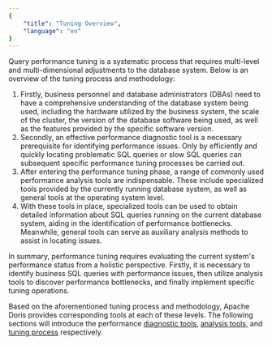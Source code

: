 ```yaml
---
{
    "title": "Tuning Overview",
    "language": "en"
}
---
```


<!-- 
Licensed to the Apache Software Foundation (ASF) under one
or more contributor license agreements.  See the NOTICE file
distributed with this work for additional information
regarding copyright ownership.  The ASF licenses this file
to you under the Apache License, Version 2.0 (the
"License"); you may not use this file except in compliance
with the License.  You may obtain a copy of the License at

  http://www.apache.org/licenses/LICENSE-2.0

Unless required by applicable law or agreed to in writing,
software distributed under the License is distributed on an
"AS IS" BASIS, WITHOUT WARRANTIES OR CONDITIONS OF ANY
KIND, either express or implied.  See the License for the
specific language governing permissions and limitations
under the License.
-->

Query performance tuning is a systematic process that requires multi-level and multi-dimensional adjustments to the database system. Below is an overview of the tuning process and methodology:

1. Firstly, business personnel and database administrators (DBAs) need to have a comprehensive understanding of the database system being used, including the hardware utilized by the business system, the scale of the cluster, the version of the database software being used, as well as the features provided by the specific software version.
2. Secondly, an effective performance diagnostic tool is a necessary prerequisite for identifying performance issues. Only by efficiently and quickly locating problematic SQL queries or slow SQL queries can subsequent specific performance tuning processes be carried out.
3. After entering the performance tuning phase, a range of commonly used performance analysis tools are indispensable. These include specialized tools provided by the currently running database system, as well as general tools at the operating system level.
4. With these tools in place, specialized tools can be used to obtain detailed information about SQL queries running on the current database system, aiding in the identification of performance bottlenecks. Meanwhile, general tools can serve as auxiliary analysis methods to assist in locating issues.

In summary, performance tuning requires evaluating the current system's performance status from a holistic perspective. Firstly, it is necessary to identify business SQL queries with performance issues, then utilize analysis tools to discover performance bottlenecks, and finally implement specific tuning operations.

Based on the aforementioned tuning process and methodology, Apache Doris provides corresponding tools at each of these levels. The following sections will introduce the performance [diagnostic tools](diagnostic-tools.md), [analysis tools](analysis-tools.md), and [tuning process](tuning-process.md) respectively.